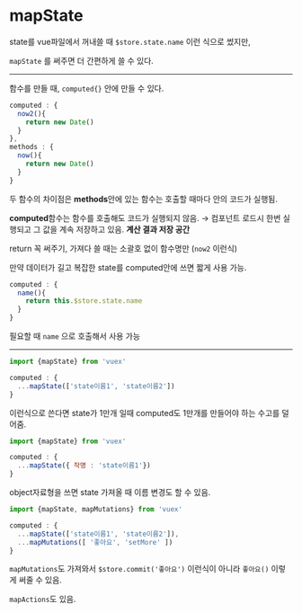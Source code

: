 # mapState

state를 vue파일에서 꺼내쓸 때 `$store.state.name` 이런 식으로 썼지만, 

`mapState` 를 써주면 더 간편하게 쓸 수 있다.

---

함수를 만들 때, `computed{}` 안에 만들 수 있다.

```jsx
computed : {
  now2(){
    return new Date()
  }
}, 
methods : {
  now(){
    return new Date()
  }
}
```

두 함수의 차이점은 **methods**안에 있는 함수는 호출할 때마다 안의 코드가 실행됨.

**computed**함수는 함수를 호출해도 코드가 실행되지 않음. → 컴포넌트 로드시 한번 실행되고 그 값을 계속 저장하고 있음. **계산 결과 저장 공간**

return 꼭 써주기, 가져다 쓸 때는 소괄호 없이 함수명만 (`now2` 이런식) 

만약 데이터가 길고 복잡한 state를 computed안에 쓰면 짧게 사용 가능.

```jsx
computed : {
  name(){
    return this.$store.state.name
  }
}
```

필요할 때 `name` 으로 호출해서 사용 가능

---

```jsx
import {mapState} from 'vuex'

computed : {
  ...mapState(['state이름1', 'state이름2'])
}
```

이런식으로 쓴다면 state가 1만개 일때 computed도 1만개를 만들어야 하는 수고를 덜어줌.

```jsx
import {mapState} from 'vuex'

computed : {
  ...mapState({ 작명 : 'state이름1'})
}
```

object자료형을 쓰면 state 가져올 때 이름 변경도 할 수 있음.

```jsx
import {mapState, mapMutations} from 'vuex'

computed : {
  ...mapState(['state이름1', 'state이름2']),
  ...mapMutations([ '좋아요', 'setMore' ])
}
```

`mapMutations`도 가져와서 `$store.commit('좋아요')` 이런식이 아니라 `좋아요()` 이렇게 써줄 수 있음.

`mapActions`도 있음.